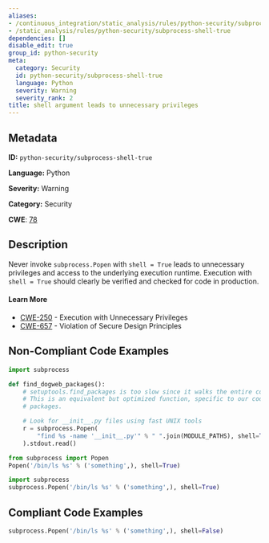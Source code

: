 ```yaml
---
aliases:
- /continuous_integration/static_analysis/rules/python-security/subprocess-shell-true
- /static_analysis/rules/python-security/subprocess-shell-true
dependencies: []
disable_edit: true
group_id: python-security
meta:
  category: Security
  id: python-security/subprocess-shell-true
  language: Python
  severity: Warning
  severity_rank: 2
title: shell argument leads to unnecessary privileges
---
```

<!--  SOURCED FROM https://github.com/DataDog/datadog-static-analyzer-rule-docs -->


## Metadata
**ID:** `python-security/subprocess-shell-true`

**Language:** Python

**Severity:** Warning

**Category:** Security

**CWE**: [78](https://cwe.mitre.org/data/definitions/78.html)

## Description
Never invoke `subprocess.Popen` with `shell = True` leads to unnecessary privileges and access to the underlying execution runtime. Execution with `shell = True` should clearly be verified and checked for code in production.

#### Learn More

 - [CWE-250](https://cwe.mitre.org/data/definitions/250.html) - Execution with Unnecessary Privileges
 - [CWE-657](https://cwe.mitre.org/data/definitions/657.html) - Violation of Secure Design Principles

## Non-Compliant Code Examples
```python
import subprocess

def find_dogweb_packages():
    # setuptools.find_packages is too slow since it walks the entire codebase, including Javascript code.
    # This is an equivalent but optimized function, specific to our codebase, listing all the available
    # packages.

    # Look for __init__.py files using fast UNIX tools
    r = subprocess.Popen(
        "find %s -name '__init__.py'" % " ".join(MODULE_PATHS), shell=True, stdout=subprocess.PIPE
    ).stdout.read()
```

```python
from subprocess import Popen
Popen('/bin/ls %s' % ('something',), shell=True)
```

```python
import subprocess
subprocess.Popen('/bin/ls %s' % ('something',), shell=True)
```

## Compliant Code Examples
```python
subprocess.Popen('/bin/ls %s' % ('something',), shell=False)
```
